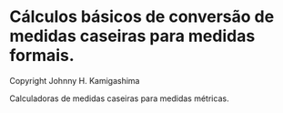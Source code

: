 # Cálculos básicos de conversão de medidas caseiras para medidas formais.

Copyright Johnny H. Kamigashima

Calculadoras de medidas caseiras para medidas métricas.
